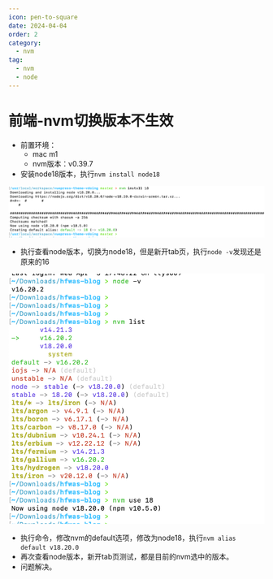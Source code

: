 ```yaml
---
icon: pen-to-square
date: 2024-04-04
order: 2
category:
  - nvm
tag:
  - nvm
  - node
---
```


# 前端-nvm切换版本不生效

- 前置环境：
  - mac m1
  - nvm版本：v0.39.7
- 安装node18版本，执行`nvm install node18`

![image-20240404134747633](images/image-20240404134747633.png)

- 执行查看node版本，切换为node18，但是新开tab页，执行`node -v`发现还是原来的16

![image-20240404134859337](images/image-20240404134859337.png)

- 执行命令，修改nvm的default选项，修改为node18，执行`nvm alias default v18.20.0 `
- 再次查看node版本，新开tab页测试，都是目前的nvm选中的版本。
- 问题解决。
